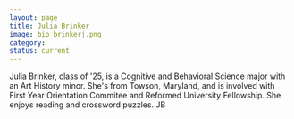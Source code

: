 ```yaml
---
layout: page
title: Julia Brinker
image: bio_brinkerj.png
category:
status: current
---
```


Julia Brinker, class of '25, is a Cognitive and Behavioral Science major with an Art History minor. She's from Towson, Maryland, and is involved with First Year Orientation Commitee and Reformed University Fellowship. She enjoys reading and crossword puzzles. 
JB
